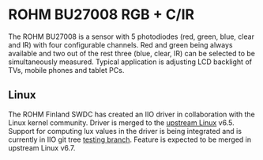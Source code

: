# ROHM BU27008 RGB + C/IR

The ROHM BU27008 is a sensor with 5 photodiodes (red, green, blue, clear
and IR) with four configurable channels. Red and green being always
available and two out of the rest three (blue, clear, IR) can be
selected to be simultaneously measured. Typical application is adjusting
LCD backlight of TVs, mobile phones and tablet PCs.

## Linux


The ROHM Finland SWDC has created an IIO driver in collaboration with the
Linux kernel community. Driver is merged to the [upstream Linux](https://git.kernel.org/pub/scm/linux/kernel/git/torvalds/linux.git) v6.5.
Support for computing lux values in the driver is being integrated and is currently in
IIO git tree [testing branch](https://git.kernel.org/pub/scm/linux/kernel/git/jic23/iio.git/log/?h=testing).
Feature is expected to be merged in upstream Linux v6.7.
